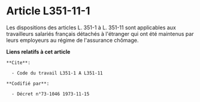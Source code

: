 # Article L351-11-1

Les dispositions des articles L. 351-1 à L. 351-11 sont applicables aux travailleurs salariés français détachés à l'étranger
qui ont été maintenus par leurs employeurs au régime de l'assurance chômage.

**Liens relatifs à cet article**

	**Cite**:

	  - Code du travail L351-1 A L351-11

	**Codifié par**:

	  - Décret n°73-1046 1973-11-15

